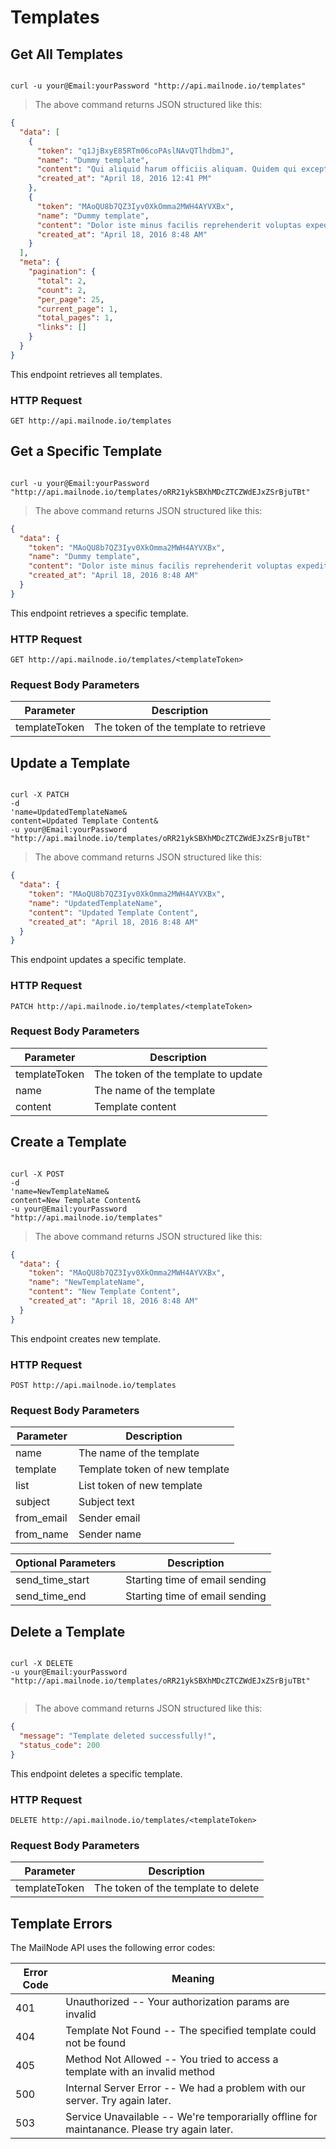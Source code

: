 # Templates

## Get All Templates


```shell

curl -u your@Email:yourPassword "http://api.mailnode.io/templates"

```

> The above command returns JSON structured like this:

```json
{
  "data": [
    {
      "token": "q1JjBxyE85RTm06coPAslNAvQTlhdbmJ",
      "name": "Dummy template",
      "content": "Qui aliquid harum officiis aliquam. Quidem qui excepturi modi aut. Non ut voluptatum est eos quod.",
      "created_at": "April 18, 2016 12:41 PM"
    },
    {
      "token": "MAoQU8b7QZ3Iyv0XkOmma2MWH4AYVXBx",
      "name": "Dummy template",
      "content": "Dolor iste minus facilis reprehenderit voluptas expedita. Et officia rerum mollitia quasi quam ut. Facilis commodi ut suscipit omnis. Consequuntur labore recusandae odit eos.",
      "created_at": "April 18, 2016 8:48 AM"
    }
  ],
  "meta": {
    "pagination": {
      "total": 2,
      "count": 2,
      "per_page": 25,
      "current_page": 1,
      "total_pages": 1,
      "links": []
    }
  }
}
```

This endpoint retrieves all templates.

### HTTP Request

`GET http://api.mailnode.io/templates`



## Get a Specific Template

```shell

curl -u your@Email:yourPassword "http://api.mailnode.io/templates/oRR21ykSBXhMDcZTCZWdEJxZSrBjuTBt"

```

> The above command returns JSON structured like this:

```json
{
  "data": {
    "token": "MAoQU8b7QZ3Iyv0XkOmma2MWH4AYVXBx",
    "name": "Dummy template",
    "content": "Dolor iste minus facilis reprehenderit voluptas expedita. Et officia rerum mollitia quasi quam ut. Facilis commodi ut suscipit omnis. Consequuntur labore recusandae odit eos.",
    "created_at": "April 18, 2016 8:48 AM"
  }
}
```

This endpoint retrieves a specific template.

### HTTP Request

`GET http://api.mailnode.io/templates/<templateToken>`

### Request Body Parameters

Parameter | Description
--------- | -----------
templateToken | The token of the template to retrieve


## Update a Template

```shell

curl -X PATCH
-d
'name=UpdatedTemplateName&
content=Updated Template Content&
-u your@Email:yourPassword
"http://api.mailnode.io/templates/oRR21ykSBXhMDcZTCZWdEJxZSrBjuTBt"

```

> The above command returns JSON structured like this:

```json
{
  "data": {
    "token": "MAoQU8b7QZ3Iyv0XkOmma2MWH4AYVXBx",
    "name": "UpdatedTemplateName",
    "content": "Updated Template Content",
    "created_at": "April 18, 2016 8:48 AM"
  }
}
```

This endpoint updates a specific template.

### HTTP Request

`PATCH http://api.mailnode.io/templates/<templateToken>`

### Request Body Parameters

Parameter | Description
--------- | -----------
templateToken | The token of the template to update
name | The name of the template
content | Template content


## Create a Template

```shell

curl -X POST
-d
'name=NewTemplateName&
content=New Template Content&
-u your@Email:yourPassword
"http://api.mailnode.io/templates"

```

> The above command returns JSON structured like this:

```json
{
  "data": {
    "token": "MAoQU8b7QZ3Iyv0XkOmma2MWH4AYVXBx",
    "name": "NewTemplateName",
    "content": "New Template Content",
    "created_at": "April 18, 2016 8:48 AM"
  }
}
```

This endpoint creates new template.

### HTTP Request

`POST http://api.mailnode.io/templates`

### Request Body Parameters

Parameter | Description
--------- | -----------
name | The name of the template
template | Template token of new template
list | List token of new template
subject | Subject text
from_email| Sender email
from_name | Sender name

Optional Parameters | Description
------------------- | -----------
send_time_start | Starting time of email sending
send_time_end |Starting time of email sending

## Delete a Template

```shell

curl -X DELETE
-u your@Email:yourPassword
"http://api.mailnode.io/templates/oRR21ykSBXhMDcZTCZWdEJxZSrBjuTBt"


```

> The above command returns JSON structured like this:

```json
{
  "message": "Template deleted successfully!",
  "status_code": 200
}
```

This endpoint deletes a specific template.

### HTTP Request

`DELETE http://api.mailnode.io/templates/<templateToken>`

### Request Body Parameters

Parameter | Description
--------- | -----------
templateToken | The token of the template to delete


## Template Errors

The MailNode API uses the following error codes:


Error Code | Meaning
---------- | -------
401 | Unauthorized -- Your authorization params are invalid
404 | Template Not Found -- The specified template could not be found
405 | Method Not Allowed -- You tried to access a template with an invalid method
500 | Internal Server Error -- We had a problem with our server. Try again later.
503 | Service Unavailable -- We're temporarially offline for maintanance. Please try again later.
